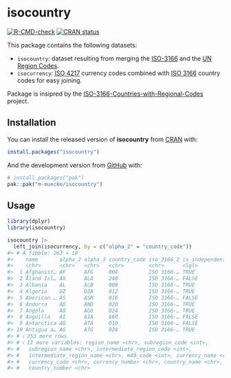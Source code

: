 
<!-- README.md is generated from README.Rmd. Please edit that file -->

# isocountry

<!-- badges: start -->

[![R-CMD-check](https://github.com/m-muecke/isocountry/actions/workflows/R-CMD-check.yaml/badge.svg)](https://github.com/m-muecke/isocountry/actions/workflows/R-CMD-check.yaml)
[![CRAN
status](https://www.r-pkg.org/badges/version/isocountry)](https://CRAN.R-project.org/package=isocountry)
<!-- badges: end -->

This package contains the following datasets:

- `isocountry`: dataset resulting from merging the
  [ISO-3166](https://en.wikipedia.org/wiki/ISO_3166-1) and the [UN
  Region Codes](https://unstats.un.org/unsd/methodology/m49/overview).
- `isocurrency`: [ISO 4217](https://www.iban.com/currency-codes)
  currency codes combined with [ISO
  3166](https://www.iban.com/country-codes) country codes for easy
  joining.

Package is insipred by the
[ISO-3166-Countries-with-Regional-Codes](https://github.com/lukes/ISO-3166-Countries-with-Regional-Codes)
project.

## Installation

You can install the released version of **isocountry** from
[CRAN](https://CRAN.R-project.org) with:

``` r
install.packages("isocountry")
```

And the development version from [GitHub](https://github.com/) with:

``` r
# install.packages("pak")
pak::pak("m-muecke/isocountry")
```

## Usage

``` r
library(dplyr)
library(isocountry)

isocountry |>
  left_join(isocurrency, by = c("alpha_2" = "country_code"))
#> # A tibble: 263 × 18
#>    name       alpha_2 alpha_3 country_code iso_3166_2 is_independent region_code
#>    <chr>      <chr>   <chr>   <chr>        <chr>      <lgl>                <int>
#>  1 Afghanist… AF      AFG     004          ISO 3166-… TRUE                   142
#>  2 Åland Isl… AX      ALA     248          ISO 3166-… FALSE                  150
#>  3 Albania    AL      ALB     008          ISO 3166-… TRUE                   150
#>  4 Algeria    DZ      DZA     012          ISO 3166-… TRUE                     2
#>  5 American … AS      ASM     016          ISO 3166-… FALSE                    9
#>  6 Andorra    AD      AND     020          ISO 3166-… TRUE                   150
#>  7 Angola     AO      AGO     024          ISO 3166-… TRUE                     2
#>  8 Anguilla   AI      AIA     660          ISO 3166-… FALSE                   19
#>  9 Antarctica AQ      ATA     010          ISO 3166-… FALSE                   NA
#> 10 Antigua a… AG      ATG     028          ISO 3166-… TRUE                    19
#> # ℹ 253 more rows
#> # ℹ 11 more variables: region_name <chr>, subregion_code <int>,
#> #   subregion_name <chr>, intermediate_region_code <int>,
#> #   intermediate_region_name <chr>, m49_code <int>, currency_name <chr>,
#> #   currency_code <chr>, currency_number <chr>, country_name <chr>,
#> #   country_number <chr>
```
